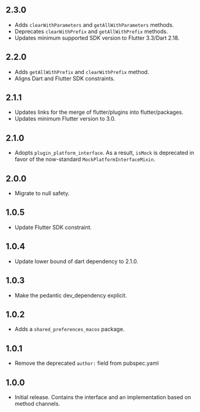 ## 2.3.0

* Adds `clearWithParameters` and `getAllWithParameters` methods.
* Deprecates `clearWithPrefix` and `getAllWithPrefix` methods.
* Updates minimum supported SDK version to Flutter 3.3/Dart 2.18.

## 2.2.0

* Adds `getAllWithPrefix` and `clearWithPrefix` method.
* Aligns Dart and Flutter SDK constraints.

## 2.1.1

* Updates links for the merge of flutter/plugins into flutter/packages.
* Updates minimum Flutter version to 3.0.

## 2.1.0

* Adopts `plugin_platform_interface`. As a result, `isMock` is deprecated in
  favor of the now-standard `MockPlatformInterfaceMixin`.

## 2.0.0

* Migrate to null safety.

## 1.0.5

* Update Flutter SDK constraint.

## 1.0.4

* Update lower bound of dart dependency to 2.1.0.

## 1.0.3

* Make the pedantic dev_dependency explicit.

## 1.0.2

* Adds a `shared_preferences_macos` package.

## 1.0.1

* Remove the deprecated `author:` field from pubspec.yaml

## 1.0.0

* Initial release. Contains the interface and an implementation based on
  method channels.
